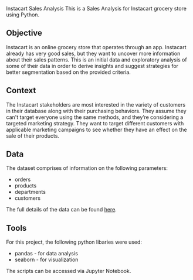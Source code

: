 Instacart Sales Analysis 
 This is a Sales Analysis for Instacart grocery store using Python.

## Objective 
Instacart is an online grocery store that operates through an app. Instacart already has very good sales, but they want to uncover more information about their sales patterns. This is an initial data and exploratory analysis of some of their data in order to derive insights and suggest strategies for better segmentation based on the provided criteria.

## Context
The Instacart stakeholders are most interested in the variety of customers in their database along with their purchasing behaviors. They assume they can't target everyone using the same methods, and they’re considering a targeted marketing strategy. They want to target different customers with applicable marketing campaigns to see whether they have an effect on the sale of their products.

## Data 
The dataset comprises of information on the following parameters: 

- orders
- products
- departments
- customers

The full details of the data can be found [here](https://www.instacart.com/store).

## Tools 
For this project, the following python libaries were used:
- pandas - for data analysis
- seaborn - for visualization

The scripts can be accessed via Jupyter Notebook.

